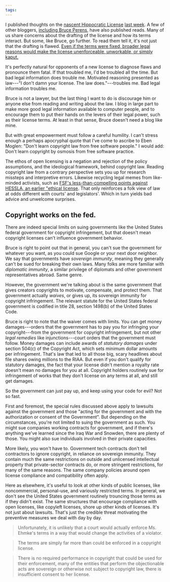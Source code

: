 ```yaml
---
tags:
---
```


I published thoughts on the [nascent Hippocratic License](https://firstdonoharm.dev/version/2/0/license.html) [last week](https://writing.kemitchell.com/2020/02/22/Hippocratic-2.0.html). A few of other bloggers, [including Bruce Perens](https://perens.com/2019/09/23/sorry-ms-ehmke-the-hippocratic-license-cant-work/), have also published reads.    Many of us share concerns about the drafting of the license and how its terms interact.  But some, like Bruce, go further.  To read them tell it, it's not just that the drafting is flawed.  [Even if the terms were fixed, broader legal reasons would make the license unenforceable, unworkable, or simply kaput.](https://perens.com/2019/10/12/invasion-of-the-ethical-licenses/)

It's perfectly natural for opponents of a new license to diagnose flaws and pronounce them fatal.  If that troubled me, I'd be troubled all the time.  But bad legal information does trouble me.  Motivated reasoning presented as law---"I don't damn your license.  The law does."---troubles me.  Bad legal information troubles me.

Bruce is not a lawyer, but the last thing I want to do is discourage him or anyone else from reading and writing about the law.  I blog in large part to make more good legal information available to computer people, and to encourage them to put their hands on the levers of their legal power, such as their license terms.  At least in that sense, Bruce doesn't need a blog like mine.

But with great empowerment must follow a careful humility.  I can't stress enough a perhaps apocryphal quote that I've come to ascribe to Eben Moglen:  "Don't learn copyright law from free software people."  I would add:  Don't learn copyright by osmosis from free software practice.

The ethos of open licensing is a negation and rejection of the policy assumptions, and the ideological framework, behind copyright law.  Reading copyright law from a contrary perspective sets you up for research missteps and interpretive errors.  Likewise recycling legal memes from like-minded activists, such as [FSF's less-than-compelling points against HESSLA, an earlier "ethical license](https://www.gnu.org/licenses/hessla.html).  That only reinforces a folk view of law at odds different with courts' and legislators'.  Which in turn yields bad advice and unwelcome surprises.

## Copyright works on the fed.

There are indeed special limits on suing governments like the United States federal government for copyright infringement, but that doesn't mean copyright licenses can't influence government behavior.

Bruce is right to point out that in general, you can't sue the government for whatever you want, as you could sue Google or your next door neighbor.  We say that governments have _sovereign immunity_, meaning they generally can't be sued for breaking their own laws.  Many folks are more familiar with _diplomatic immunity_, a similar privilege of diplomats and other government representatives abroad.  Same genre.

However, the government we're talking about is the same government that gives creators copyrights to motivate, compensate, and protect them.  That government actually _waives_, or gives up, its sovereign immunity for copyright infringement.  The relevant statute for the United States federal government is codified in title 28, section 1498(b) of the United States Code.

Bruce is right to note that the waiver comes with limits.  You can get money damages---orders that the government has to pay you for infringing your copyright---from the government for copyright infringement, but not other _legal remedies_ like injunctions---court orders that the government must follow.  Money damages can include awards of _statutory damages_ under section 504(c) of the Copyright Act, which sets minimum dollar amounts per infringement.  That's law that led to all those big, scary headlines about file shares owing millions to the RIAA.  But even if you don't qualify for statutory damages, the fact that your license didn't mention a royalty rate doesn't mean no damages for you at all.  Copyright holders routinely sue for infringement of works that they don't license on any terms at all, and still get damages.

So the government can just pay up, and keep using your code for evil?  Not so fast.

First and foremost, the special rules discussed above apply to lawsuits against the government and those "acting for the government and with the authorization or consent of the Government".  But depending on the circumstances, you're not limited to suing the government as such.  You might sue companies working contracts for government, and if there's anything we've learned since the Iraq War and Snowden, there are plenty of those.  You might also sue individuals involved in their private capacities.

More likely, you won't have to.  Government tech contracts don't tell contractors to ignore copyright, in reliance on sovereign immunity.  They contain much the same restrictions on outside and unlicensed intellectual property that private-sector contracts do, or more stringent restrictions, for many of the same reasons.  The same company policies around open license compliance and compatibility often apply. 

Here as elsewhere, it's useful to look at other kinds of public licenses, like noncommercial, personal-use, and variously restricted terms.  In general, we don't see the United States government routinely trouncing those terms as if they didn't exist.  The same structures that encourage compliance with open licenses, like copyleft licenses, shore up other kinds of licenses.  It's not just about lawsuits.  That's just the credible threat motivating the preventive measures we deal with day by day.

> Unfortunately, it is unlikely that a court would actually enforce Ms. Ehmke's terms in a way that would change the activities of a violator.

> The terms are simply far more than could be enforced in a copyright license.

> There is no required performance in copyright that could be used for their enforcement, many of the entities that perform the objectionable acts are sovereign or otherwise not subject to copyright law, there is insufficient consent to her license.
